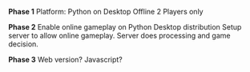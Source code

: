 **Phase 1**
Platform: Python on Desktop
Offline
2 Players only

**Phase 2**
Enable online gameplay on Python Desktop distribution
Setup server to allow online gameplay.
Server does processing and game decision.

**Phase 3**
Web version?
Javascript?